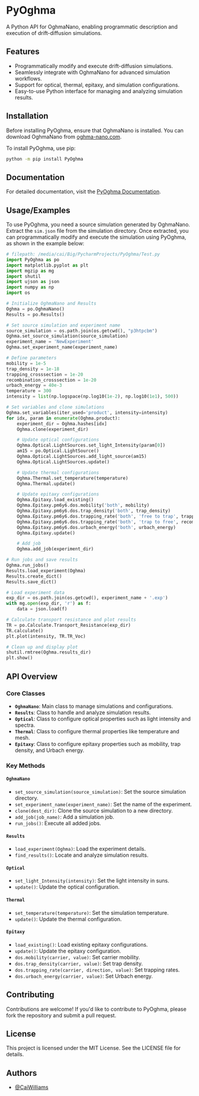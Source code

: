 # PyOghma

A Python API for OghmaNano, enabling programmatic description and execution of drift-diffusion simulations.

## Features

- Programmatically modify and execute drift-diffusion simulations.
- Seamlessly integrate with OghmaNano for advanced simulation workflows.
- Support for optical, thermal, epitaxy, and simulation configurations.
- Easy-to-use Python interface for managing and analyzing simulation results.

## Installation

Before installing PyOghma, ensure that OghmaNano is installed. You can download OghmaNano from [oghma-nano.com](https://www.oghma-nano.com).

To install PyOghma, use pip:

```bash
python -m pip install PyOghma
```

## Documentation

For detailed documentation, visit the [PyOghma Documentation](https://caiwilliams.github.io/PyOghma/PyOghma).

## Usage/Examples

To use PyOghma, you need a source simulation generated by OghmaNano. Extract the `sim.json` file from the simulation directory. Once extracted, you can programmatically modify and execute the simulation using PyOghma, as shown in the example below:

```python
# filepath: /media/cai/Big/PycharmProjects/PyOghma/Test.py
import PyOghma as po
import matplotlib.pyplot as plt
import mgzip as mg
import shutil
import ujson as json
import numpy as np
import os

# Initialize OghmaNano and Results
Oghma = po.OghmaNano()
Results = po.Results()

# Set source simulation and experiment name
source_simulation = os.path.join(os.getcwd(), "p3htpcbm")
Oghma.set_source_simulation(source_simulation)
experiment_name = 'NewExperiment'
Oghma.set_experiment_name(experiment_name)

# Define parameters
mobility = 1e-5
trap_density = 1e-18
trapping_crosssection = 1e-20
recombination_crosssection = 1e-20
urbach_energy = 40e-3
temperature = 300
intensity = list(np.logspace(np.log10(1e-2), np.log10(1e1), 500))

# Set variables and clone simulations
Oghma.set_variables(iter_used='product', intensity=intensity)
for idx, param in enumerate(Oghma.product):
    experiment_dir = Oghma.hashes[idx]
    Oghma.clone(experiment_dir)

    # Update optical configurations
    Oghma.Optical.LightSources.set_light_Intensity(param[0])
    am15 = po.Optical.LightSource()
    Oghma.Optical.LightSources.add_light_source(am15)
    Oghma.Optical.LightSources.update()

    # Update thermal configurations
    Oghma.Thermal.set_temperature(temperature)
    Oghma.Thermal.update()

    # Update epitaxy configurations
    Oghma.Epitaxy.load_existing()
    Oghma.Epitaxy.pm6y6.dos.mobility('both', mobility)
    Oghma.Epitaxy.pm6y6.dos.trap_density('both', trap_density)
    Oghma.Epitaxy.pm6y6.dos.trapping_rate('both', 'free to trap', trapping_crosssection)
    Oghma.Epitaxy.pm6y6.dos.trapping_rate('both', 'trap to free', recombination_crosssection)
    Oghma.Epitaxy.pm6y6.dos.urbach_energy('both', urbach_energy)
    Oghma.Epitaxy.update()

    # Add job
    Oghma.add_job(experiment_dir)

# Run jobs and save results
Oghma.run_jobs()
Results.load_experiment(Oghma)
Results.create_dict()
Results.save_dict()

# Load experiment data
exp_dir = os.path.join(os.getcwd(), experiment_name + '.exp')
with mg.open(exp_dir, 'r') as f:
    data = json.load(f)

# Calculate transport resistance and plot results
TR = po.Calculate.Transport_Resistance(exp_dir)
TR.calculate()
plt.plot(intensity, TR.TR_Voc)

# Clean up and display plot
shutil.rmtree(Oghma.results_dir)
plt.show()
```

## API Overview

### Core Classes

- **`OghmaNano`**: Main class to manage simulations and configurations.
- **`Results`**: Class to handle and analyze simulation results.
- **`Optical`**: Class to configure optical properties such as light intensity and spectra.
- **`Thermal`**: Class to configure thermal properties like temperature and mesh.
- **`Epitaxy`**: Class to configure epitaxy properties such as mobility, trap density, and Urbach energy.

### Key Methods

#### `OghmaNano`
- `set_source_simulation(source_simulation)`: Set the source simulation directory.
- `set_experiment_name(experiment_name)`: Set the name of the experiment.
- `clone(dest_dir)`: Clone the source simulation to a new directory.
- `add_job(job_name)`: Add a simulation job.
- `run_jobs()`: Execute all added jobs.

#### `Results`
- `load_experiment(Oghma)`: Load the experiment details.
- `find_results()`: Locate and analyze simulation results.

#### `Optical`
- `set_light_Intensity(intensity)`: Set the light intensity in suns.
- `update()`: Update the optical configuration.

#### `Thermal`
- `set_temperature(temperature)`: Set the simulation temperature.
- `update()`: Update the thermal configuration.

#### `Epitaxy`
- `load_existing()`: Load existing epitaxy configurations.
- `update()`: Update the epitaxy configuration.
- `dos.mobility(carrier, value)`: Set carrier mobility.
- `dos.trap_density(carrier, value)`: Set trap density.
- `dos.trapping_rate(carrier, direction, value)`: Set trapping rates.
- `dos.urbach_energy(carrier, value)`: Set Urbach energy.

## Contributing

Contributions are welcome! If you'd like to contribute to PyOghma, please fork the repository and submit a pull request.

## License

This project is licensed under the MIT License. See the LICENSE file for details.

## Authors

- [@CaiWilliams](https://www.github.com/CaiWilliams)
